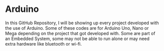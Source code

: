 # Arduino
In this GitHub Repository, I will be showing up every project developed with the use of Arduino. Some of these codes are for Arduino Uno, Nano or Mega depending on the project that got developed with. Some are part of an Embedded System, some may not be able to run alone or may need extra hardware like bluetooth or wi-fi. 
